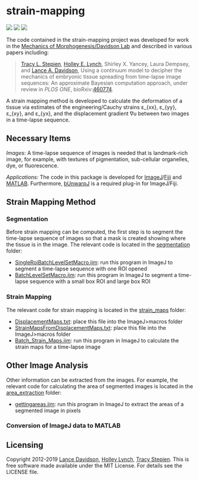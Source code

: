 # strain-mapping

<a href="https://github.com/tstepien/strain-mapping/"><img src="https://img.shields.io/badge/GitHub-tstepien%2Fstrain--mapping-blue.svg" /></a> <a href="https://doi.org/10.1101/460774"><img src="https://img.shields.io/badge/bioRxiv-460774-orange.svg" /></a> <a href="LICENSE"><img src="https://img.shields.io/badge/license-MIT-blue.svg" /></a>

The code contained in the strain-mapping project was developed for work in the [Mechanics of Morphogenesis/Davidson Lab](http://mechmorpho.org/) and described in various papers including:
><a href="http://math.arizona.edu/~stepien/">Tracy L. Stepien</a>, [Holley E. Lynch](https://www.stetson.edu/other/faculty/holley-lynch.php), Shirley X. Yancey, Laura Dempsey, and [Lance A. Davidson](http://mechmorpho.org/), Using a continuum model to decipher the mechanics of embryonic tissue spreading from time-lapse image sequences: An approximate Bayesian computation approach, under review in *PLOS ONE*, bioRxiv:[460774](https://doi.org/10.1101/460774).

A strain mapping method is developed to calculate the deformation of a tissue via estimates of the engineering/Cauchy strains ε_{xx}, ε_{yy}, ε_{xy}, and ε_{yx}, and the displacement gradient ∇u between two images in a time-lapse sequence.

## Necessary Items

*Images:* A time-lapse sequence of images is needed that is landmark-rich image, for example, with textures of pigmentation, sub-cellular organelles, dye, or fluorescence.

*Applications:* The code in this package is developed for [ImageJ](https://imagej.nih.gov/ij/)/[Fiji](https://fiji.sc/) and [MATLAB](https://www.mathworks.com/products/matlab.html). Furthermore, [bUnwarpJ](https://imagej.net/BUnwarpJ) is a required plug-in for ImageJ/Fiji.

## Strain Mapping Method

### Segmentation

Before strain mapping can be computed, the first step is to segment the time-lapse sequence of images so that a mask is created showing where the tissue is in the image. The relevant code is located in the [segmentation](segmentation/) folder:

+ [SingleRoiBatchLevelSetMacro.ijm](segmentation/SingleRoiBatchLevelSetMacro.ijm): run this program in ImageJ to segment a time-lapse sequence with one ROI opened
+ [BatchLevelSetMacro.ijm](segmentation/BatchLevelSetMacro.ijm): run this program in ImageJ to segment a time-lapse sequence with a small box ROI and large box ROI

### Strain Mapping

The relevant code for strain mapping is located in the [strain_maps](strain_maps/) folder:

+ [DisplacementMaps.txt](strain_maps/DisplacementMaps.txt): place this file into the ImageJ>macros folder
+ [StrainMapsFromDisplacementMaps.txt](strain_maps/StrainMapsFromDisplacementMaps.txt): place this file into the ImageJ>macros folder
+ [Batch_Strain_Maps.ijm](strain_maps/Batch_Strain_Maps.ijm): run this program in ImageJ to calculate the strain maps for a time-lapse image

## Other Image Analysis

Other information can be extracted from the images.  For example, the relevant code for calculating the area of segmented images is located in the [area_extraction](area_extraction/) folder:

+ [gettingareas.ijm](area_extraction/gettingareas.ijm): run this program in ImageJ to extract the areas of a segmented image in pixels

### Conversion of ImageJ data to MATLAB


## Licensing
Copyright 2012-2019 [Lance Davidson](http://github.com/ladavidson/), [Holley Lynch](http://github.com/helynch), [Tracy Stepien](http://github.com/tstepien/).  This is free software made available under the MIT License. For details see the LICENSE file.
